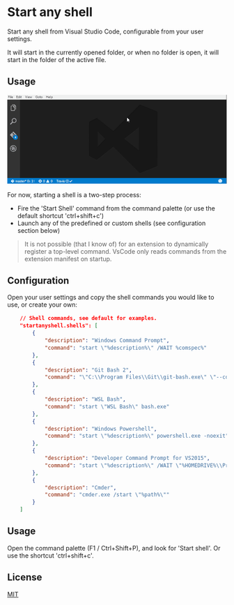 # Start any shell

Start any shell from Visual Studio Code, configurable from your user settings.

It will start in the currently opened folder, or when no folder is open, it will start in the folder of the active file. 
 
## Usage 

![Start any shell](images/screenshot.gif)

For now, starting a shell is a two-step process:

- Fire the 'Start Shell' command from the command palette (or use the default shortcut 'ctrl+shift+c')
- Launch any of the predefined or custom shells (see configuration section below)

> It is not possible (that I know of) for an extension to dynamically register a top-level command.
> VsCode only reads commands from the extension manifest on startup.

## Configuration

Open your user settings and copy the shell commands you would like to use, or create your own:

```json
	// Shell commands, see default for examples.
	"startanyshell.shells": [
        {
            "description": "Windows Command Prompt",
            "command": "start \"%description%\" /WAIT %comspec%"
        },
        {
            "description": "Git Bash 2",
            "command": "\"C:\\Program Files\\Git\\git-bash.exe\" \"--cd=%path%\""
        },
        {
            "description": "WSL Bash",
            "command": "start \"WSL Bash\" bash.exe"
        },
        {
            "description": "Windows Powershell",
            "command": "start \"%description%\" powershell.exe -noexit"
        },
        {
            "description": "Developer Command Prompt for VS2015",
            "command": "start \"%description%\" /WAIT \"%HOMEDRIVE%\\Program Files (x86)\\Microsoft Visual Studio 14.0\\Common7\\Tools\\VsDevCmd.bat\""
        },
        {
            "description": "Cmder",
            "command": "cmder.exe /start \"%path%\""
        }
    ]
```

## Usage 

Open the command palette (F1 / Ctrl+Shift+P), and look for 'Start shell'. Or use the shortcut 'ctrl+shift+c'.

## License

[MIT](LICENSE)
